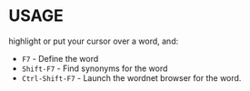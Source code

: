 # USAGE #

highlight or put your cursor over a word, and:

* `F7` - Define the word
* `Shift-F7` - Find synonyms for the word
* `Ctrl-Shift-F7` - Launch the wordnet browser for the word.


